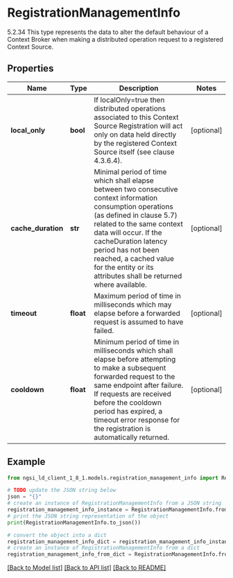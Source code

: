 # RegistrationManagementInfo

5.2.34 This type represents the data to alter the default behaviour of a Context Broker when making a distributed operation request to a registered Context Source. 

## Properties

Name | Type | Description | Notes
------------ | ------------- | ------------- | -------------
**local_only** | **bool** | If localOnly&#x3D;true then distributed operations associated to this Context Source Registration will act only on data held directly by the registered Context Source itself (see clause 4.3.6.4).  | [optional] 
**cache_duration** | **str** | Minimal period of time which shall elapse between two consecutive context information consumption operations (as defined in clause 5.7) related to the same context data will occur. If the cacheDuration latency period has not been reached, a cached value for the entity or its attributes shall be returned where available.  | [optional] 
**timeout** | **float** | Maximum period of time in milliseconds which may elapse before a forwarded request is assumed to have failed.  | [optional] 
**cooldown** | **float** | Minimum period of time in milliseconds which shall elapse before attempting to make a subsequent forwarded request to the same endpoint after failure. If requests are received before the cooldown period has expired, a timeout error response for the registration is automatically returned.  | [optional] 

## Example

```python
from ngsi_ld_client_1_8_1.models.registration_management_info import RegistrationManagementInfo

# TODO update the JSON string below
json = "{}"
# create an instance of RegistrationManagementInfo from a JSON string
registration_management_info_instance = RegistrationManagementInfo.from_json(json)
# print the JSON string representation of the object
print(RegistrationManagementInfo.to_json())

# convert the object into a dict
registration_management_info_dict = registration_management_info_instance.to_dict()
# create an instance of RegistrationManagementInfo from a dict
registration_management_info_from_dict = RegistrationManagementInfo.from_dict(registration_management_info_dict)
```
[[Back to Model list]](../README.md#documentation-for-models) [[Back to API list]](../README.md#documentation-for-api-endpoints) [[Back to README]](../README.md)


